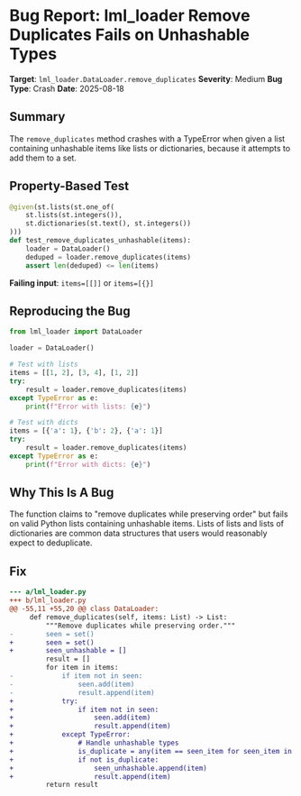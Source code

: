 # Bug Report: lml_loader Remove Duplicates Fails on Unhashable Types

**Target**: `lml_loader.DataLoader.remove_duplicates`
**Severity**: Medium
**Bug Type**: Crash
**Date**: 2025-08-18

## Summary

The `remove_duplicates` method crashes with a TypeError when given a list containing unhashable items like lists or dictionaries, because it attempts to add them to a set.

## Property-Based Test

```python
@given(st.lists(st.one_of(
    st.lists(st.integers()),
    st.dictionaries(st.text(), st.integers())
)))
def test_remove_duplicates_unhashable(items):
    loader = DataLoader()
    deduped = loader.remove_duplicates(items)
    assert len(deduped) <= len(items)
```

**Failing input**: `items=[[]]` or `items=[{}]`

## Reproducing the Bug

```python
from lml_loader import DataLoader

loader = DataLoader()

# Test with lists
items = [[1, 2], [3, 4], [1, 2]]
try:
    result = loader.remove_duplicates(items)
except TypeError as e:
    print(f"Error with lists: {e}")

# Test with dicts
items = [{'a': 1}, {'b': 2}, {'a': 1}]
try:
    result = loader.remove_duplicates(items)
except TypeError as e:
    print(f"Error with dicts: {e}")
```

## Why This Is A Bug

The function claims to "remove duplicates while preserving order" but fails on valid Python lists containing unhashable items. Lists of lists and lists of dictionaries are common data structures that users would reasonably expect to deduplicate.

## Fix

```diff
--- a/lml_loader.py
+++ b/lml_loader.py
@@ -55,11 +55,20 @@ class DataLoader:
     def remove_duplicates(self, items: List) -> List:
         """Remove duplicates while preserving order."""
-        seen = set()
+        seen = set()
+        seen_unhashable = []
         result = []
         for item in items:
-            if item not in seen:
-                seen.add(item)
-                result.append(item)
+            try:
+                if item not in seen:
+                    seen.add(item)
+                    result.append(item)
+            except TypeError:
+                # Handle unhashable types
+                is_duplicate = any(item == seen_item for seen_item in seen_unhashable)
+                if not is_duplicate:
+                    seen_unhashable.append(item)
+                    result.append(item)
         return result
```